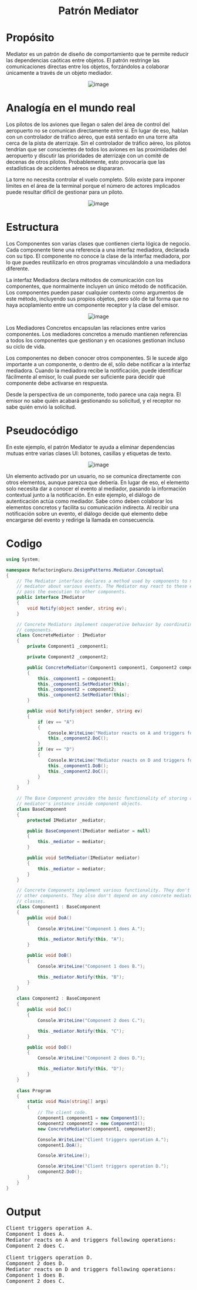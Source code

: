 <h1 style="text-align: center;">Patrón Mediator</h1>

# Propósito
Mediator es un patrón de diseño de comportamiento que te permite reducir las dependencias caóticas entre objetos. El patrón restringe las comunicaciones directas entre los objetos, forzándolos a colaborar únicamente a través de un objeto mediador.

<p align="center">
  <img src="https://refactoring.guru/images/patterns/content/mediator/mediator.png" alt="image">
</p>


# Analogía en el mundo real

Los pilotos de los aviones que llegan o salen del área de control del aeropuerto no se comunican directamente entre sí. En lugar de eso, hablan con un controlador de tráfico aéreo, que está sentado en una torre alta cerca de la pista de aterrizaje. Sin el controlador de tráfico aéreo, los pilotos tendrían que ser conscientes de todos los aviones en las proximidades del aeropuerto y discutir las prioridades de aterrizaje con un comité de decenas de otros pilotos. Probablemente, esto provocaría que las estadísticas de accidentes aéreos se dispararan.

La torre no necesita controlar el vuelo completo. Sólo existe para imponer límites en el área de la terminal porque el número de actores implicados puede resultar difícil de gestionar para un piloto.
<p align="center">
  <img src="https://github.com/user-attachments/assets/7e39e11f-9b9a-41e8-b7d6-d5509ea26961" alt="image">
</p>


# Estructura

Los Componentes son varias clases que contienen cierta lógica de negocio. Cada componente tiene una referencia a una interfaz mediadora, declarada con su tipo. El componente no conoce la clase de la interfaz mediadora, por lo que puedes reutilizarlo en otros programas vinculándolo a una mediadora diferente.

La interfaz Mediadora declara métodos de comunicación con los componentes, que normalmente incluyen un único método de notificación. Los componentes pueden pasar cualquier contexto como argumentos de este método, incluyendo sus propios objetos, pero sólo de tal forma que no haya acoplamiento entre un componente receptor y la clase del emisor.

<p align="center">
  <img src="https://github.com/user-attachments/assets/ab50924f-1b30-4f8b-a1c3-afdedcd7fddb" alt="image">
</p>

Los Mediadores Concretos encapsulan las relaciones entre varios componentes. Los mediadores concretos a menudo mantienen referencias a todos los componentes que gestionan y en ocasiones gestionan incluso su ciclo de vida.

Los componentes no deben conocer otros componentes. Si le sucede algo importante a un componente, o dentro de él, sólo debe notificar a la interfaz mediadora. Cuando la mediadora recibe la notificación, puede identificar fácilmente al emisor, lo cual puede ser suficiente para decidir qué componente debe activarse en respuesta.

Desde la perspectiva de un componente, todo parece una caja negra. El emisor no sabe quién acabará gestionando su solicitud, y el receptor no sabe quién envió la solicitud.

# Pseudocódigo

En este ejemplo, el patrón Mediator te ayuda a eliminar dependencias mutuas entre varias clases UI: botones, casillas y etiquetas de texto.

<p align="center">
  <img src="https://github.com/user-attachments/assets/ec49dd63-b16c-4579-bf74-70e3758a94a5" alt="image">
</p>

Un elemento activado por un usuario, no se comunica directamente con otros elementos, aunque parezca que debería. En lugar de eso, el elemento solo necesita dar a conocer el evento al mediador, pasando la información contextual junto a la notificación.
En este ejemplo, el diálogo de autenticación actúa como mediador. Sabe cómo deben colaborar los elementos concretos y facilita su comunicación indirecta. Al recibir una notificación sobre un evento, el diálogo decide qué elemento debe encargarse del evento y redirige la llamada en consecuencia.

# Codigo

```c#
using System;

namespace RefactoringGuru.DesignPatterns.Mediator.Conceptual
{
    // The Mediator interface declares a method used by components to notify the
    // mediator about various events. The Mediator may react to these events and
    // pass the execution to other components.
    public interface IMediator
    {
        void Notify(object sender, string ev);
    }

    // Concrete Mediators implement cooperative behavior by coordinating several
    // components.
    class ConcreteMediator : IMediator
    {
        private Component1 _component1;

        private Component2 _component2;

        public ConcreteMediator(Component1 component1, Component2 component2)
        {
            this._component1 = component1;
            this._component1.SetMediator(this);
            this._component2 = component2;
            this._component2.SetMediator(this);
        } 

        public void Notify(object sender, string ev)
        {
            if (ev == "A")
            {
                Console.WriteLine("Mediator reacts on A and triggers following operations:");
                this._component2.DoC();
            }
            if (ev == "D")
            {
                Console.WriteLine("Mediator reacts on D and triggers following operations:");
                this._component1.DoB();
                this._component2.DoC();
            }
        }
    }

    // The Base Component provides the basic functionality of storing a
    // mediator's instance inside component objects.
    class BaseComponent
    {
        protected IMediator _mediator;

        public BaseComponent(IMediator mediator = null)
        {
            this._mediator = mediator;
        }

        public void SetMediator(IMediator mediator)
        {
            this._mediator = mediator;
        }
    }

    // Concrete Components implement various functionality. They don't depend on
    // other components. They also don't depend on any concrete mediator
    // classes.
    class Component1 : BaseComponent
    {
        public void DoA()
        {
            Console.WriteLine("Component 1 does A.");

            this._mediator.Notify(this, "A");
        }

        public void DoB()
        {
            Console.WriteLine("Component 1 does B.");

            this._mediator.Notify(this, "B");
        }
    }

    class Component2 : BaseComponent
    {
        public void DoC()
        {
            Console.WriteLine("Component 2 does C.");

            this._mediator.Notify(this, "C");
        }

        public void DoD()
        {
            Console.WriteLine("Component 2 does D.");

            this._mediator.Notify(this, "D");
        }
    }
    
    class Program
    {
        static void Main(string[] args)
        {
            // The client code.
            Component1 component1 = new Component1();
            Component2 component2 = new Component2();
            new ConcreteMediator(component1, component2);

            Console.WriteLine("Client triggers operation A.");
            component1.DoA();

            Console.WriteLine();

            Console.WriteLine("Client triggers operation D.");
            component2.DoD();
        }
    }
}

```

# Output
<pre>
Client triggers operation A.
Component 1 does A.
Mediator reacts on A and triggers following operations:
Component 2 does C.

Client triggers operation D.
Component 2 does D.
Mediator reacts on D and triggers following operations:
Component 1 does B.
Component 2 does C.
</pre>

